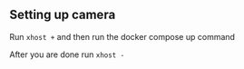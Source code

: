 ## Setting up camera
Run `xhost +` and then run the docker compose up command

After you are done run `xhost - `